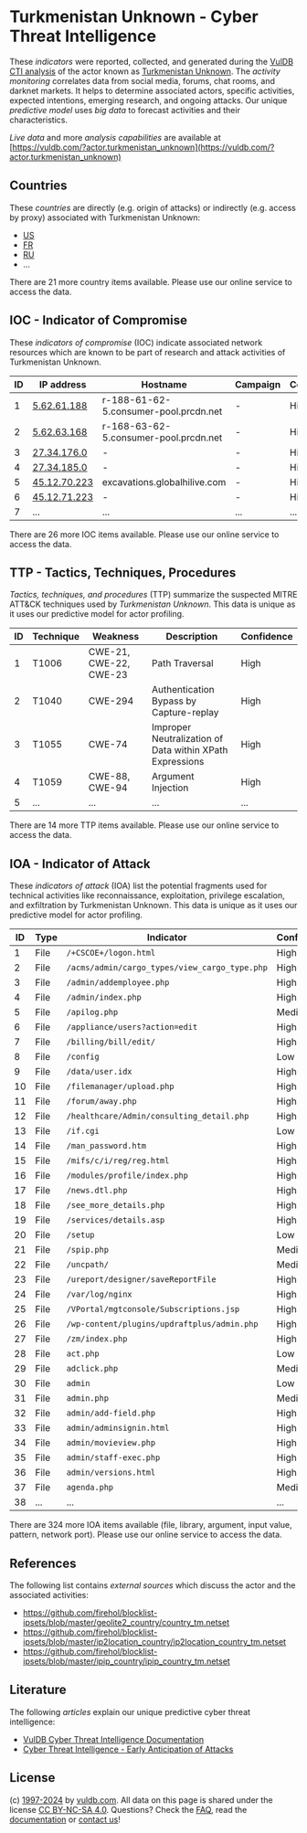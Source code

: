 # Turkmenistan Unknown - Cyber Threat Intelligence

These _indicators_ were reported, collected, and generated during the [VulDB CTI analysis](https://vuldb.com/?kb.cti) of the actor known as [Turkmenistan Unknown](https://vuldb.com/?actor.turkmenistan_unknown). The _activity monitoring_ correlates data from social media, forums, chat rooms, and darknet markets. It helps to determine associated actors, specific activities, expected intentions, emerging research, and ongoing attacks. Our unique _predictive model_ uses _big data_ to forecast activities and their characteristics.

_Live data_ and more _analysis capabilities_ are available at [https://vuldb.com/?actor.turkmenistan_unknown](https://vuldb.com/?actor.turkmenistan_unknown)

## Countries

These _countries_ are directly (e.g. origin of attacks) or indirectly (e.g. access by proxy) associated with Turkmenistan Unknown:

* [US](https://vuldb.com/?country.us)
* [FR](https://vuldb.com/?country.fr)
* [RU](https://vuldb.com/?country.ru)
* ...

There are 21 more country items available. Please use our online service to access the data.

## IOC - Indicator of Compromise

These _indicators of compromise_ (IOC) indicate associated network resources which are known to be part of research and attack activities of Turkmenistan Unknown.

ID | IP address | Hostname | Campaign | Confidence
-- | ---------- | -------- | -------- | ----------
1 | [5.62.61.188](https://vuldb.com/?ip.5.62.61.188) | r-188-61-62-5.consumer-pool.prcdn.net | - | High
2 | [5.62.63.168](https://vuldb.com/?ip.5.62.63.168) | r-168-63-62-5.consumer-pool.prcdn.net | - | High
3 | [27.34.176.0](https://vuldb.com/?ip.27.34.176.0) | - | - | High
4 | [27.34.185.0](https://vuldb.com/?ip.27.34.185.0) | - | - | High
5 | [45.12.70.223](https://vuldb.com/?ip.45.12.70.223) | excavations.globalhilive.com | - | High
6 | [45.12.71.223](https://vuldb.com/?ip.45.12.71.223) | - | - | High
7 | ... | ... | ... | ...

There are 26 more IOC items available. Please use our online service to access the data.

## TTP - Tactics, Techniques, Procedures

_Tactics, techniques, and procedures_ (TTP) summarize the suspected MITRE ATT&CK techniques used by _Turkmenistan Unknown_. This data is unique as it uses our predictive model for actor profiling.

ID | Technique | Weakness | Description | Confidence
-- | --------- | -------- | ----------- | ----------
1 | T1006 | CWE-21, CWE-22, CWE-23 | Path Traversal | High
2 | T1040 | CWE-294 | Authentication Bypass by Capture-replay | High
3 | T1055 | CWE-74 | Improper Neutralization of Data within XPath Expressions | High
4 | T1059 | CWE-88, CWE-94 | Argument Injection | High
5 | ... | ... | ... | ...

There are 14 more TTP items available. Please use our online service to access the data.

## IOA - Indicator of Attack

These _indicators of attack_ (IOA) list the potential fragments used for technical activities like reconnaissance, exploitation, privilege escalation, and exfiltration by Turkmenistan Unknown. This data is unique as it uses our predictive model for actor profiling.

ID | Type | Indicator | Confidence
-- | ---- | --------- | ----------
1 | File | `/+CSCOE+/logon.html` | High
2 | File | `/acms/admin/cargo_types/view_cargo_type.php` | High
3 | File | `/admin/addemployee.php` | High
4 | File | `/admin/index.php` | High
5 | File | `/apilog.php` | Medium
6 | File | `/appliance/users?action=edit` | High
7 | File | `/billing/bill/edit/` | High
8 | File | `/config` | Low
9 | File | `/data/user.idx` | High
10 | File | `/filemanager/upload.php` | High
11 | File | `/forum/away.php` | High
12 | File | `/healthcare/Admin/consulting_detail.php` | High
13 | File | `/if.cgi` | Low
14 | File | `/man_password.htm` | High
15 | File | `/mifs/c/i/reg/reg.html` | High
16 | File | `/modules/profile/index.php` | High
17 | File | `/news.dtl.php` | High
18 | File | `/see_more_details.php` | High
19 | File | `/services/details.asp` | High
20 | File | `/setup` | Low
21 | File | `/spip.php` | Medium
22 | File | `/uncpath/` | Medium
23 | File | `/ureport/designer/saveReportFile` | High
24 | File | `/var/log/nginx` | High
25 | File | `/VPortal/mgtconsole/Subscriptions.jsp` | High
26 | File | `/wp-content/plugins/updraftplus/admin.php` | High
27 | File | `/zm/index.php` | High
28 | File | `act.php` | Low
29 | File | `adclick.php` | Medium
30 | File | `admin` | Low
31 | File | `admin.php` | Medium
32 | File | `admin/add-field.php` | High
33 | File | `admin/adminsignin.html` | High
34 | File | `admin/movieview.php` | High
35 | File | `admin/staff-exec.php` | High
36 | File | `admin/versions.html` | High
37 | File | `agenda.php` | Medium
38 | ... | ... | ...

There are 324 more IOA items available (file, library, argument, input value, pattern, network port). Please use our online service to access the data.

## References

The following list contains _external sources_ which discuss the actor and the associated activities:

* https://github.com/firehol/blocklist-ipsets/blob/master/geolite2_country/country_tm.netset
* https://github.com/firehol/blocklist-ipsets/blob/master/ip2location_country/ip2location_country_tm.netset
* https://github.com/firehol/blocklist-ipsets/blob/master/ipip_country/ipip_country_tm.netset

## Literature

The following _articles_ explain our unique predictive cyber threat intelligence:

* [VulDB Cyber Threat Intelligence Documentation](https://vuldb.com/?kb.cti)
* [Cyber Threat Intelligence - Early Anticipation of Attacks](https://www.scip.ch/en/?labs.20201022)

## License

(c) [1997-2024](https://vuldb.com/?kb.changelog) by [vuldb.com](https://vuldb.com/?kb.about). All data on this page is shared under the license [CC BY-NC-SA 4.0](https://creativecommons.org/licenses/by-nc-sa/4.0/). Questions? Check the [FAQ](https://vuldb.com/?kb.faq), read the [documentation](https://vuldb.com/?kb) or [contact us](https://vuldb.com/?contact)!

